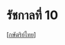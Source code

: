 # รัชกาลที่ 10

[[กษัตริย์ไทย]]

[//begin]: # "Autogenerated link references for markdown compatibility"
[กษัตริย์ไทย]: กษัตริย์ไทย "กษัตริย์ไทย"
[//end]: # "Autogenerated link references"